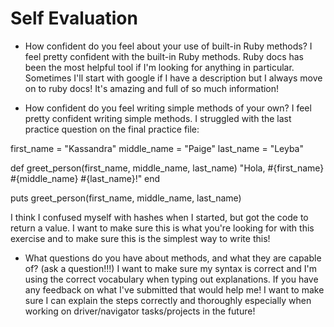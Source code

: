 # Self Evaluation

- How confident do you feel about your use of built-in Ruby methods?
    I feel pretty confident with the built-in Ruby methods. Ruby docs has been the most helpful tool if I'm looking for anything in particular. Sometimes I'll start with google if I have a description but I always move on to ruby docs! It's amazing and full of so much information!

- How confident do you feel writing simple methods of your own?
I feel pretty confident writing simple methods. I struggled with the last practice question on the final practice file:

first_name = "Kassandra"
middle_name = "Paige"
last_name = "Leyba"

def greet_person(first_name, middle_name, last_name)
    "Hola, #{first_name} #{middle_name} #{last_name}!"
end

puts greet_person(first_name, middle_name, last_name)

I think I confused myself with hashes when I started, but got the code to return a value. I want to make sure this is what you're looking for with this exercise and to make sure this is the simplest way to write this!

- What questions do you have about methods, and what they are capable of? (ask a question!!!)
I want to make sure my syntax is correct and I'm using the correct vocabulary when typing out explanations. If you have any feedback on what I've submitted that would help me! I want to make sure I can explain the steps correctly and thoroughly especially when working on driver/navigator tasks/projects in the future! 